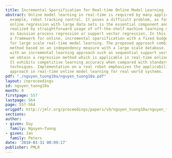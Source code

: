 ```yaml
---
title: Incremental Sparsification for Real-time Online Model Learning
abstract: Online model learning in real-time is required by many applications, for
  example, robot tracking control. It poses a difficult problem, as fast and incremental
  online regression with large data sets is the essential component and cannot be
  realized by straightforward usage of off-the-shelf machine learning methods such
  as Gaussian process regression or support vector regression. In this paper, we propose
  a framework for online, incremental sparsification with a fixed budget designed
  for large scale real-time model learning. The proposed approach combines a sparsification
  method based on an independency measure with a large scale database. In combination
  with an incremental learning approach such as sequential support vector regression,
  we obtain a regression method which is applicable in real-time online learning.
  It exhibits competitive learning accuracy when compared with standard regression
  techniques. Implementation on a real robot emphasizes the applicability of the proposed
  approach in real-time online model learning for real world systems.
pdf: "./nguyen_tuong10a/nguyen_tuong10a.pdf"
layout: inproceedings
id: nguyen_tuong10a
month: 0
firstpage: 557
lastpage: 564
page: 557-564
origpdf: http://jmlr.org/proceedings/papers/v9/nguyen_tuong10a/nguyen_tuong10a.pdf
sections: 
author:
- given: Duy
  family: Nguyen–Tuong
- given: Jan
  family: Peters
date: '2010-03-31 00:09:17'
publisher: PMLR
---
```


